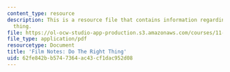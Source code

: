 ```yaml
---
content_type: resource
description: This is a resource file that contains information regarding do the right
  thing.
file: https://ol-ocw-studio-app-production.s3.amazonaws.com/courses/11-139-the-city-in-film-spring-2015/62fe842bb5747364ac43cf1dac952d08_MIT11_139S15_Dotheright.pdf
file_type: application/pdf
resourcetype: Document
title: 'Film Notes: Do The Right Thing'
uid: 62fe842b-b574-7364-ac43-cf1dac952d08
---
```

